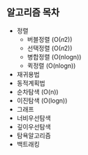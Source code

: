 ## 알고리즘 목차
- 정렬
    - 버블정렬 (O(𝑛2))
    - 선택정렬 (O(𝑛2))
    - 병합정렬 (O(nlogn))
    - 퀵정렬 (O(nlogn))
- 재귀용법
- 동적계획법
- 순차탐색 (O(n))
- 이진탐색 (O(logn))
- 그래프
- 너비우선탐색
- 깊이우선탐색
- 탐욕알고리즘
- 백트래킹
